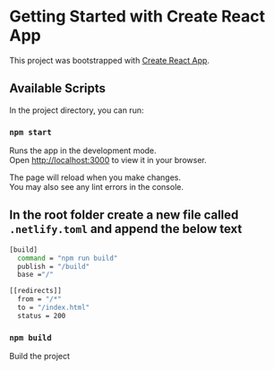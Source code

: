 # Getting Started with Create React App

This project was bootstrapped with [Create React App](https://github.com/facebook/create-react-app).

## Available Scripts

In the project directory, you can run:

### `npm start`

Runs the app in the development mode.\
Open [http://localhost:3000](http://localhost:3000) to view it in your browser.

The page will reload when you make changes.\
You may also see any lint errors in the console.

## In the root folder create a new file called `.netlify.toml` and append the below text
```bash
[build]
  command = "npm run build"
  publish = "/build"
  base ="/"

[[redirects]]
  from = "/*"
  to = "/index.html"
  status = 200

```

 

### `npm build`

Build the project 
